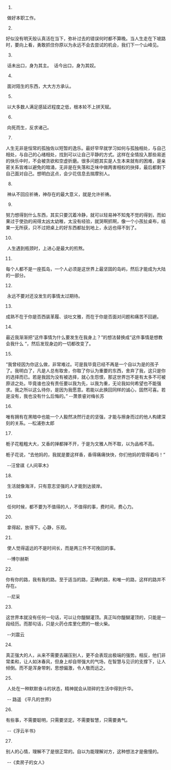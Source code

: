 1.
​	做好本职工作。

2.
​	好似没有明天般认真活在当下，弥补过去的错误何时都不算晚。当人生走在下坡路时，要向上看，勇敢抓住你原以为永远不会去尝试的机会，我们下一个山峰见。

3.
​	话未出口，身为其主。
​	话今出口，身为其奴。

4.
​	面对陌生的东西，大大方方承认。

5.

​	以大多数人满足感延迟程度之低，根本轮不上拼天赋。

6.
​	向死而生，反求诸己。 

7.
​	人生无非是恒常的孤独佐以短暂的逸乐。最好早早就学习如何与孤独相处，与自己相处，与自己的心绪相处，找到可以让自己平静的方式。这样在全情投入那些易逝的快乐中时，不会被贪欲和空虚折磨。很多问题其实是人生本来就有的困难，是亲密关系皆难以避免的暗涌，无非是在失落和乏味中做两害相权的抉择，最后都剩下自己面对自己。想明白这点，会少花信息去揣摩别人。

8.
​	神从不回应祈祷，神存在的最大意义，就是允许祈祷。

9.
​	努力想得到什么东西，其实只要沉着冷静，就可以轻易神不知鬼不觉的得到，而如果过于使劲的闹得太凶太幼稚，太没有经验，就哭啊抓啊，像一个小孩扯桌布，结果一无所获，只不过把桌上的好东西都扯到地上，永远也得不到了。

10.
​	人生遇到瓶颈时，上进心是最大的煎熬。

11.
​	每个人都不是一座孤岛，一个人必须是这世界上最坚固的岛屿，然后才能成为大陆的一部分。

12.
​	永远不要对还没发生的事情太过期待。

13.
​	成熟不在于你是否西装革履、谈吐文雅，而在于你是否面对问题和痛苦不回避。

14.
​	最近我渐渐把“这件事情为什么要发生在我身上？”的想法替换成“这件事情是想教会我什么 ”，然后发现身边的一切都改变了。

15.
​	“我曾经因为你这么做，非常难过。可是我毕竟已经不再是一个自以为是的孩子了。我明白了，凡是人总有取舍，你取了你认为重要的东西，舍弃了我，这只是你的选择而已。若是我因为没有被选择，就心生怨恨，那这世界岂不是有太多不可被原谅之处。毕竟谁也没有责任要以我为先，以我为重，无论我如何希望也不能强求。我之所以这么待你，是因为我愿意。若能以此换回同样的诚心，固然可喜。若是没有，我也没有什么后悔的。” --萧景睿对梅长苏

16.
​	唯有拥有在黑暗中也能一个人毅然决然行走的坚强，才能与擦身而过的他人构建深刻的关系。--松浦弥太郎

17.

​	栀子花粗粗大大，又香的掸都掸不开，于是为文雅人所不取，以为品格不高。

​	栀子花说，“去他妈的，我就是要这样香，香得痛痛快快，你们他妈的管得着吗！“

​	--汪曾祺《人间草木》

18.

​	生活就像海洋，只有意志坚强的人才能到达彼岸。

19.

​	任何时候，都不要为不值得的人，不值得的事，费时间，费心力。

20.

​	拿得起，放得下。心静，乐观。

21.

​	使人觉得遥远的不是时间长，而是两三件不可挽回的事。

​	--博尔赫斯

22.

​	你有你的路，我有我的路。至于适当的路，正确的路，和唯一的路，这样的路并不存在。

​	--尼采

23.

​	这世界本就没有任何一句话，可以让你醍醐灌顶。真正叫你醍醐灌顶的，只能是一段经历。而那句话，只是火药仓库里化燃的一根火柴。

​	--刘震云

24.

​	真正强大的人，从来不需要去碾压别人，更不会表现出极端的强势。相反，他们非常柔和，让人如沐春风，但身上却自带强大的气场，在智慧与见识的支撑下，让人倾倒。而不是浑身带刺，思想偏激，令人敬而远之。

25.

​	人处在一种默默奋斗的状态，精神就会从琐碎的生活中得到升华。

​	-- 路遥 《平凡的世界》

26.

有些事，不需要聪明，只需要坚定。不需要智慧，只需要勇气。

​	--《浮云半书》

27.

别人的心情，理解不了是很正常的。自以为能理解对方，这种想法才是傲慢的。

​	--《卖房子的女人》

